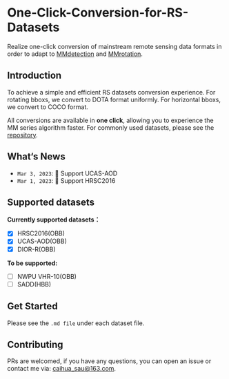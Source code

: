 # One-Click-Conversion-for-RS-Datasets

Realize one-click conversion of mainstream remote sensing data formats in order to adapt to [MMdetection](https://github.com/open-mmlab/mmdetection) and [MMrotation](https://github.com/open-mmlab/mmrotate).

## **Introduction**

To achieve a simple and efficient RS datasets conversion experience. For rotating bboxs, we convert to DOTA format uniformly. For horizontal bboxs, we convert to COCO format. 

All conversions are available in **one click**, allowing you to experience the MM series algorithm faster. For commonly used datasets, please see the [repository](https://github.com/kongyan66/Remote-sensing-detection).

## **What‘s News**

- `Mar 3, 2023`: 🚀 Support UCAS-AOD
- `Mar 1, 2023`: 🚀 Support HRSC2016

## **Supported datasets**

**Currently supported datasets：**

- [x] HRSC2016(OBB)
- [x] UCAS-AOD(OBB)
- [x] DIOR-R(OBB)

**To be supported:**

- [ ]  NWPU VHR-10(OBB)
- [ ]  SADD(HBB)

## Get Started

Please see the `.md file` under each dataset file.

## **Contributing**

PRs are welcomed, if you have any questions, you can open an issue or contact me via: caihua_sau@163.com.



